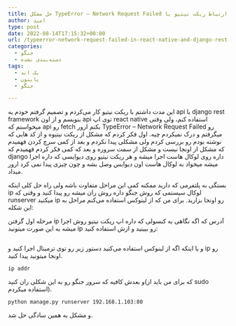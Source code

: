 ```yaml
---
title: حل مشکل TypeError – Network Request Failed در ارتباط ریکت نیتیو با django rest
author: امید
type: post
date: 2022-08-14T17:15:32+00:00
url: /typeerror-network-request-failed-in-react-native-and-django-rest-api/
categories:
  - جنگو
  - دسته‌بندی نشده
tags:
  - بک اند
  - پایتون
  - جنگو

---
```

این مدت داشتم با ریکت نیتیو کار می‌کردم و تصمیم گرفتم خودم یه api با django rest framework بنویسم و از اون api توی اپ react native استفاده کنم، ولی وقتی میخواستم که api رو fetch بکنم ارور TypeError &#8211; Network Request Failed رو میگرفتم و درک نمیکردم چیه. اول فکر کردم که مشکل از ریکت نیتیوه و از کد هایی که نوشته بودم رو بررسی کردم ولی مشکلی پیدا نکردم و بعد از کمی سرچ کردن فهمیدم که مشکل از اونجا نیست و مشکل از سمت سروره و بعد که کمی فکر کردم فهمیدم که django داره روی لوکال هاست اجرا میشه و هر ریکت نیتیو روی دیوایسی که داره اجرا میشه میخواد به لوکال هاست اون دیوایس وصل بشه و چون چیزی پیدا نمی کرد ارور میداد.

بستگی به پلتفرمی که دارید ممکنه کمی این مراحل متفاوت باشه ولی راه حل کلی اینکه ip لوکال سیستمی که روش جنگو داره روش ران میشه رو پیدا کنید و وقتی که runserver میکنید ip رو اونجا بزارید. برای من که از لینوکس استفاده می‌کنم مراحل به این شکله:

مرحله اول گرفتن ip آدرس که اگه نگاهی به کنسولی که داره اپ ریکت نیتیو روش اجرا میشه به این صورت میتونید ip رو ببینید و ازش استفاده کنید:<figure class="wp-block-image">

<img decoding="async" src="https://lh6.googleusercontent.com/izgOR5YHyh62femDmiHZya-aF7Q1-HGa6M9CM0EQmWn2MUgihbdIXLL0YlU15lDxMAg6Q2uKdH-0BJ224C_4oukBQ9qivYwcQwqFX0lApISSaeQQ5eZTYC6Na-p_Nu-3A1mnelmTPc7h8LTsyUvRiso" alt="" /> </figure> 

و یا اینکه اگه از لینوکس استفاده می‌کنید دستور زیر رو توی ترمینال اجرا کنید و ip رو اونجا میتونید پیدا کنید.

<pre class="wp-block-code"><code>ip addr</code></pre>

و بعدش کافیه که سرور جنگو رو به این شکلی ران کنید(که برای من باید از sudo استفاده میکردم).

<pre class="wp-block-code"><code>python manage.py runserver 192.168.1.103:80</code></pre>

و مشکل به همین سادگی حل شد.